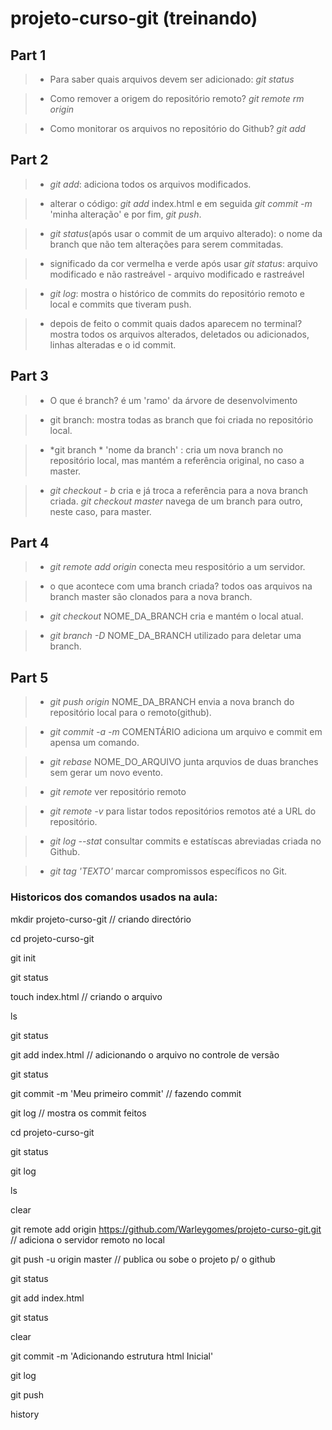 # projeto-curso-git (treinando)

## Part 1
>- Para saber quais arquivos devem ser adicionado:
> *git status*

>- Como remover a origem do repositório remoto?
> *git remote rm origin*

>- Como monitorar os arquivos no repositório do Github?
> *git add*

## Part 2
>- *git add*:
> adiciona todos os arquivos modificados.

>- alterar o código:
> *git add* index.html e em seguida *git commit -m* 'minha alteração' e por fim, *git push*.

>- *git status*(após usar o commit de um arquivo alterado):
> o nome da branch que não tem alterações para serem commitadas.

>- significado da cor vermelha e verde após usar  *git status*:
> arquivo modificado e não rastreável - arquivo modificado e rastreável

>- *git log*:
> mostra o histórico de commits do repositório remoto e local e commits que tiveram push.

>- depois de feito o commit quais dados aparecem no terminal?
> mostra todos os arquivos alterados, deletados ou adicionados, linhas alteradas e o id  commit.

## Part 3
>- O que é branch?
> é um 'ramo' da árvore de desenvolvimento

>- git branch:
> mostra todas as branch que foi criada no repositório local.

>- *git branch * 'nome da branch' :
> cria um nova branch  no repositório local, mas mantém a referência original, no caso a master.

>- *git checkout - b*  cria e já troca a referência para a nova branch criada. 
> *git checkout master* navega de um branch para outro, neste caso, para master.

## Part 4
>- *git remote add origin*
> conecta meu respositório a um servidor.

>- o que acontece com uma branch criada?
> todos oas arquivos na branch master são clonados para a nova branch.

>- *git checkout* NOME_DA_BRANCH
> cria e mantém o local atual.

>- *git branch -D* NOME_DA_BRANCH
> utilizado para deletar uma branch.

## Part 5
>- *git push origin* NOME_DA_BRANCH
> envia a nova branch do repositório local para o remoto(github).

>- *git commit -a -m* COMENTÁRIO
> adiciona um arquivo e commit em apensa um comando.

>- *git rebase* NOME_DO_ARQUIVO
> junta arquvios de duas branches sem gerar um novo evento.

>- *git remote*
> ver repositório remoto

>- *git remote -v*
> para listar todos repositórios remotos até a URL do repositório.

>- *git log --stat*
> consultar commits e estatíscas abreviadas criada no Github.

>- *git tag 'TEXTO'*
> marcar compromissos específicos no Git.

### Historicos dos comandos usados na aula:

  mkdir projeto-curso-git  // criando directório

  cd projeto-curso-git  
  
  git init       
  
  git status  
  
  touch index.html  // criando o arquivo
  
  ls
  
  git status
  
  git add index.html // adicionando o arquivo no controle de versão
  
  git status
  
  git commit -m 'Meu primeiro commit'  // fazendo commit 
  
  git log   // mostra os commit feitos 
 
  cd projeto-curso-git
  
  git status
  
  git log
  
  ls
  
  clear
  
  git remote add origin https://github.com/Warleygomes/projeto-curso-git.git // adiciona o servidor remoto no local
  
  git push -u origin master   // publica ou sobe o projeto p/ o github
  
  git status
  
  git add index.html 
  
  git status
  
  clear
  
  git commit -m 'Adicionando estrutura html Inicial'  
  
  git log
  
  git push
  
  history
  
  

